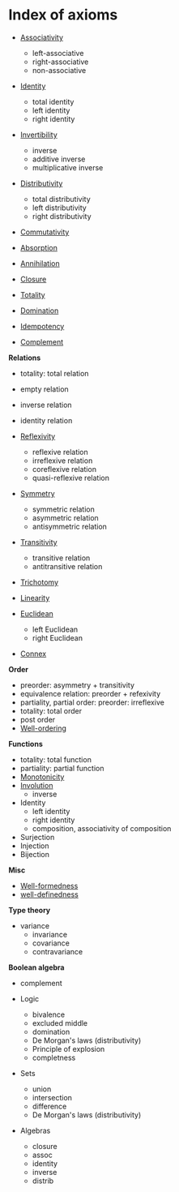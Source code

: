 # Index of axioms

- [Associativity](./associativity.md)
  - left-associative
  - right-associative
  - non-associative
- [Identity](./identity.md)
  - total identity
  - left identity
  - right identity
- [Invertibility](./invertibility.md)
  - inverse
  - additive inverse
  - multiplicative inverse
- [Distributivity](./distributivity.md)
  - total distributivity
  - left distributivity
  - right distributivity
- [Commutativity](./commutativity.md)


- [Absorption](./absorption.md)
- [Annihilation](./annihilation.md)
- [Closure](./closure.md)
- [Totality](./totality.md)
- [Domination](./domination.md)
- [Idempotency](./idempotency.md)
- [Complement](./complement.md)


**Relations**
- totality: total relation
- empty relation
- inverse relation
- identity relation

- [Reflexivity](./reflexivity.md)
  - reflexive relation
  - irreflexive relation
  - coreflexive relation
  - quasi-reflexive relation
- [Symmetry](./symmetry.md)
  - symmetric relation
  - asymmetric relation
  - antisymmetric relation
- [Transitivity](./transitivity.md)
  - transitive relation
  - antitransitive relation
- [Trichotomy](./trichotomy.md)
- [Linearity](./linearity.md)
- [Euclidean](./euclidean.md)
  - left Euclidean
  - right Euclidean
- [Connex](./connex.md)



**Order**
- preorder: asymmetry + transitivity
- equivalence relation: preorder + refexivity
- partiality, partial order: preorder: irreflexive
- totality: total order
- post order
- [Well-ordering](./well-ordering.md)

**Functions**
- totality: total function
- partiality: partial function
- [Monotonicity](./monotonicity.md)
- [Involution](./involution.md)
  - inverse
- Identity
  - left identity
  - right identity
  - composition, associativity of composition
- Surjection
- Injection
- Bijection

**Misc**
- [Well-formedness](./well-formedness.md)
- [well-definedness](./well-definedness.md)

**Type theory**
- variance
  - invariance
  - covariance
  - contravariance

**Boolean algebra**
- complement

* Logic
  - bivalence
  - excluded middle
  - domination
  - De Morgan's laws (distributivity)
  - Principle of explosion
  - completness



* Sets
  - union
  - intersection
  - difference
  - De Morgan's laws (distributivity)

* Algebras
  - closure
  - assoc
  - identity
  - inverse
  - distrib
